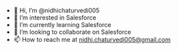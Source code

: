 - 👋 Hi, I’m @nidhichaturvedi005
- 👀 I’m interested in Salesforce
- 🌱 I’m currently learning Salesforce
- 💞️ I’m looking to collaborate on Salesforce
- 📫 How to reach me at nidhi.chaturvedi005@gmail.com

<!---
nidhichaturvedi005/nidhichaturvedi005 is a ✨ special ✨ repository because its `README.md` (this file) appears on your GitHub profile.
You can click the Preview link to take a look at your changes.
--->
